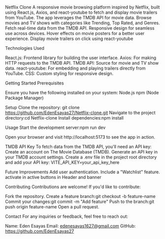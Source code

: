 Netflix Clone
A responsive movie browsing platform inspired by Netflix, built using React.js, Axios, and react-youtube to fetch and display movie trailers from YouTube. The app leverages the TMDB API for movie data.
Browse movies and TV shows with categories like Trending, Top Rated, and Genres.
Fetch real-time data from the TMDB API.
Responsive design for seamless use across devices.
Hover effects on movie posters for a better user experience.
Display movie trailers on click using react-youtube

Technologies Used

React.js: Frontend library for building the user interface.
Axios: For making HTTP requests to the TMDB API.
TMDB API: Source for movie and TV show data.
react-youtube: For embedding and playing trailers directly from YouTube.
CSS: Custom styling for responsive design.

Getting Started
Prerequisites

Ensure you have the following installed on your system:
Node.js
npm (Node Package Manager)

Setup
Clone the repository:
git clone https://github.com/EdenEsayas27/Netflix-clone.git
Navigate to the project directory:cd Netflix-clone
Install dependencies:npm install

Usage
Start the development server:npm run dev

Open your browser and visit http://localhost:5173 to see the app in action.

TMDB API Key
To fetch data from the TMDB API, you'll need an API key:
Create an account on The Movie Database (TMDB).
Generate an API key in your TMDB account settings.
Create a .env file in the project root directory and add your API key:
VITE_API_KEY=your_api_key_here

Future Improvements
Add user authentication.
Include a "Watchlist" feature.
activate in active buttons in Header and banner 

Contributing
Contributions are welcome! If you'd like to contribute:

Fork the repository.
Create a feature branch:git checkout -b feature-name
Commit your changes:git commit -m "Add feature"
Push to the branch:git push origin feature-name
Open a pull request.

Contact
For any inquiries or feedback, feel free to reach out:

Name: Eden Esayas
Email: edenesayas1627@gmail.com
GitHub: https://github.com/EdenEsayas27
